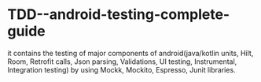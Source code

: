 # TDD--android-testing-complete-guide
it contains the testing of major components of android(java/kotlin units, Hilt, Room, Retrofit calls, Json parsing, Validations, UI testing, Instrumental, Integration testing)  by using Mockk, Mockito, Espresso, Junit libraries.
